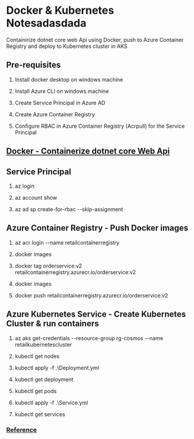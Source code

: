 # Docker & Kubernetes Notesadasdada
Containirize dotnet core web Api using Docker, push to Azure Container Registry and deploy to Kubernetes cluster in AKS

## Pre-requisites
1. Install docker desktop on windows machine

2. Install Azure CLI on windows machine

3. Create Service Principal in Azure AD

4. Create Azure Container Registry

5. Configure RBAC in Azure Container Registry (Acrpull) for the Service Principal



## [Docker - Containerize dotnet core Web Api](https://github.com/nidhisht/DockerKubernetesNotes/blob/master/README-Docker.md)



## Service Principal

1. az login

2. az account show

3. az ad sp create-for-rbac --skip-assignment


## Azure Container Registry - Push Docker images

1. az acr login --name retailcontainerregistry

2. docker images

3. docker tag orderservice:v2 retailcontainerregistry.azurecr.io/orderservice:v2

4. docker images

5. docker push retailcontainerregistry.azurecr.io/orderservice:v2

## Azure Kubernetes Service - Create Kubernetes Cluster & run containers

1. az aks get-credentials --resource-group rg-cosmos --name retailkubernetescluster

2. kubectl get nodes

3. kubectl apply -f .\Deployment.yml

4. kubectl get deployment

5. kubectl get pods

6. kubectl apply -f .\Service.yml

7. kubectl get services

### [Reference](https://www.youtube.com/watch?v=vBx7WY25fM0)
